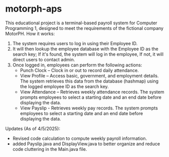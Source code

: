 # motorph-aps
This educational project is a terminal-based payroll system for Computer Programming 1, designed to meet the requirements of the fictional company MotorPH.
How it works:
1. The system requires users to log in using their Employee ID.
2. It will then lookup the employee database with the Employee ID as the search key; If it's found, the system will log in the employee, If not, it will direct users to contact admin.
3. Once logged in, employees can perform the following actions:
    - Punch Clock – Clock in or out to record daily attendance.
    - View Profile – Access basic, government, and employment details. The system retrieves this data from the database (hashmap) using the logged employee ID as the search key.
    - View Attendance – Retrieves weekly attendance records. The system prompts employees to select a starting date and an end date before displaying the data.
    - View Payslip - Retrieves weekly pay records. The system prompts employees to select a starting date and an end date before displaying the data.
      
Updates (As of 4/5/2025):
- Revised code calculation to compute weekly payroll information.
- added Payslip.java and DisplayView.java to better organize and reduce code cluttering in the Main.java file. 
